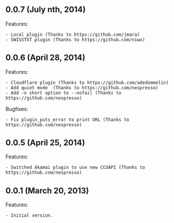 ## 0.0.7 (July nth, 2014)

Features:

    - Local plugin (Thanks to https://github.com/jmara)
    - SWISSTXT plugin (Thanks to https://github.com/niwo)
    
## 0.0.6 (April 28, 2014)

Features:

    - Cloudflare plugin (Thanks to https://github.com/adedommelin)
    - Add quiet mode  (Thanks to https://github.com/nespresso)
    - Add -n short option to --nofail (Thanks to https://github.com/nespresso)

Bugfixes:

    - Fix plugin_puts_error to print URL (Thanks to https://github.com/nespresso)

## 0.0.5 (April 25, 2014)

Features:

    - Switched Akamai plugin to use new CCUAPI (Thanks to https://github.com/nespresso)

## 0.0.1 (March 20, 2013)

Features:

    - Initial version.

